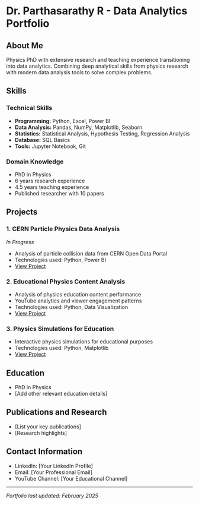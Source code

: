 # Dr. Parthasarathy R - Data Analytics Portfolio

## About Me
Physics PhD with extensive research and teaching experience transitioning into data analytics. Combining deep analytical skills from physics research with modern data analysis tools to solve complex problems.

## Skills
### Technical Skills
- **Programming:** Python, Excel, Power BI
- **Data Analysis:** Pandas, NumPy, Matplotlib, Seaborn
- **Statistics:** Statistical Analysis, Hypothesis Testing, Regression Analysis
- **Database:** SQL Basics
- **Tools:** Jupyter Notebook, Git

### Domain Knowledge
- PhD in Physics
- 6 years research experience
- 4.5 years teaching experience
- Published researcher with 10 papers

## Projects

### 1. CERN Particle Physics Data Analysis
*In Progress*
- Analysis of particle collision data from CERN Open Data Portal
- Technologies used: Python, Power BI
- [View Project](./projects/cern-analysis)

### 2. Educational Physics Content Analysis
- Analysis of physics education content performance
- YouTube analytics and viewer engagement patterns
- Technologies used: Python, Data Visualization
- [View Project](./projects/youtube-analytics)

### 3. Physics Simulations for Education
- Interactive physics simulations for educational purposes
- Technologies used: Python, Matplotlib
- [View Project](./projects/physics-simulations)

## Education
- PhD in Physics
- [Add other relevant education details]

## Publications and Research
- [List your key publications]
- [Research highlights]

## Contact Information
- LinkedIn: [Your LinkedIn Profile]
- Email: [Your Professional Email]
- YouTube Channel: [Your Educational Channel]

---
*Portfolio last updated: February 2025*

